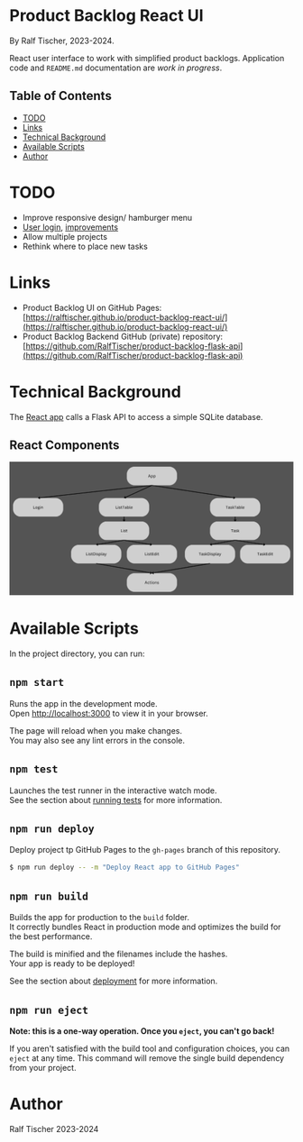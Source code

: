 # Product Backlog React UI

By Ralf Tischer, 2023-2024.

React user interface to work with simplified product backlogs.
Application code and `README.md` documentation are _work in progress_.

<!-- MD-TOC START LEVEL 1 -->

## Table of Contents

- [TODO](#todo)
- [Links](#links)
- [Technical Background](#technical-background)
- [Available Scripts](#available-scripts)
- [Author](#author)

<!-- MD-TOC END --> 

# TODO

* Improve responsive design/ hamburger menu
* [User login](https://www.perplexity.ai/search/Implement-a-user-MD3mJx7ETuWIxXuyFeVAKA), [improvements](https://www.perplexity.ai/search/Does-this-code-tK8sGanTR3KevBwQiPX8dw) 
* Allow multiple projects
* Rethink where to place new tasks

# Links

* Product Backlog UI on GitHub Pages: [https://ralftischer.github.io/product-backlog-react-ui/](https://ralftischer.github.io/product-backlog-react-ui/)
* Product Backlog Backend GitHub (private) repository: [https://github.com/RalfTischer/product-backlog-flask-api](https://github.com/RalfTischer/product-backlog-flask-api)

# Technical Background

The [React app](https://ralftischer.github.io/product-backlog-react-ui/) calls a Flask API to access a simple SQLite database.

## React Components

![Charts of Components](./docu/ProductBacklogComponents.png)


# Available Scripts

In the project directory, you can run:

## `npm start`

Runs the app in the development mode.\
Open [http://localhost:3000](http://localhost:3000) to view it in your browser.

The page will reload when you make changes.\
You may also see any lint errors in the console.

## `npm test`

Launches the test runner in the interactive watch mode.\
See the section about [running tests](https://facebook.github.io/create-react-app/docs/running-tests) for more information.

## `npm run deploy`

Deploy project tp GitHub Pages to the `gh-pages` branch of this repository.


 ```bash
 $ npm run deploy -- -m "Deploy React app to GitHub Pages"
 ```

## `npm run build`

Builds the app for production to the `build` folder.\
It correctly bundles React in production mode and optimizes the build for the best performance.

The build is minified and the filenames include the hashes.\
Your app is ready to be deployed!

See the section about [deployment](https://facebook.github.io/create-react-app/docs/deployment) for more information.

## `npm run eject`

**Note: this is a one-way operation. Once you `eject`, you can't go back!**

If you aren't satisfied with the build tool and configuration choices, you can `eject` at any time. This command will remove the single build dependency from your project.

# Author
Ralf Tischer
2023-2024
